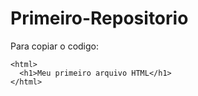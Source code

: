 # Primeiro-Repositorio

Para copiar o codigo:

```
<html>
  <h1>Meu primeiro arquivo HTML</h1>
</html>
```

